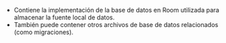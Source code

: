 * Contiene la implementación de la base de datos en Room utilizada para almacenar la fuente local de datos.
* También puede contener otros archivos de base de datos relacionados (como migraciones).
